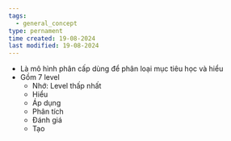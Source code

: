 ```yaml
---
tags:
  - general_concept
type: pernament
time created: 19-08-2024
last modified: 19-08-2024
---
```

- Là mô hình phân cấp dùng để phân loại mục tiêu học và hiểu
- Gồm 7 level
	- Nhớ: Level thấp nhất
	- Hiểu
	- Áp dụng
	- Phân tích
	- Đánh giá
	- Tạo